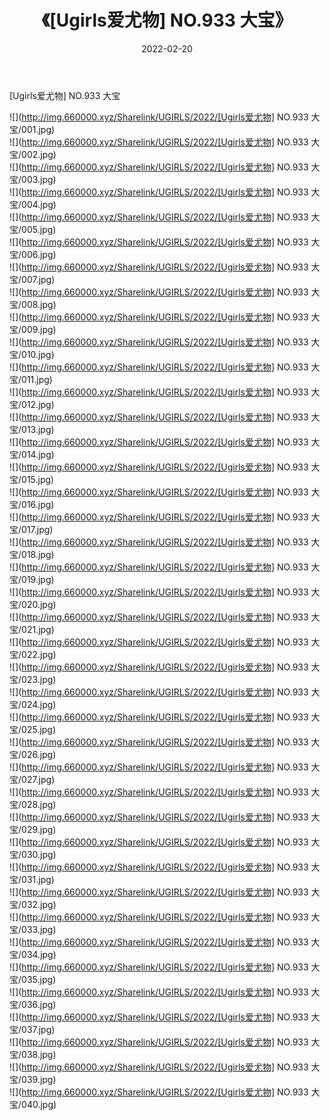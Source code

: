 ﻿---
layout: post
title:  《[Ugirls爱尤物] NO.933 大宝》
date:   2022-02-20
img: http://img.660000.xyz/Sharelink/UGIRLS/2022/[Ugirls爱尤物] NO.933 大宝/000.jpg
categories: [美女, 清纯, 唯美]
---

[Ugirls爱尤物] NO.933 大宝

 ![](http://img.660000.xyz/Sharelink/UGIRLS/2022/[Ugirls爱尤物] NO.933 大宝/001.jpg) <br>![](http://img.660000.xyz/Sharelink/UGIRLS/2022/[Ugirls爱尤物] NO.933 大宝/002.jpg) <br>![](http://img.660000.xyz/Sharelink/UGIRLS/2022/[Ugirls爱尤物] NO.933 大宝/003.jpg) <br>![](http://img.660000.xyz/Sharelink/UGIRLS/2022/[Ugirls爱尤物] NO.933 大宝/004.jpg) <br>![](http://img.660000.xyz/Sharelink/UGIRLS/2022/[Ugirls爱尤物] NO.933 大宝/005.jpg) <br>![](http://img.660000.xyz/Sharelink/UGIRLS/2022/[Ugirls爱尤物] NO.933 大宝/006.jpg) <br>![](http://img.660000.xyz/Sharelink/UGIRLS/2022/[Ugirls爱尤物] NO.933 大宝/007.jpg) <br>![](http://img.660000.xyz/Sharelink/UGIRLS/2022/[Ugirls爱尤物] NO.933 大宝/008.jpg) <br>![](http://img.660000.xyz/Sharelink/UGIRLS/2022/[Ugirls爱尤物] NO.933 大宝/009.jpg) <br>![](http://img.660000.xyz/Sharelink/UGIRLS/2022/[Ugirls爱尤物] NO.933 大宝/010.jpg) <br>![](http://img.660000.xyz/Sharelink/UGIRLS/2022/[Ugirls爱尤物] NO.933 大宝/011.jpg) <br>![](http://img.660000.xyz/Sharelink/UGIRLS/2022/[Ugirls爱尤物] NO.933 大宝/012.jpg) <br>![](http://img.660000.xyz/Sharelink/UGIRLS/2022/[Ugirls爱尤物] NO.933 大宝/013.jpg) <br>![](http://img.660000.xyz/Sharelink/UGIRLS/2022/[Ugirls爱尤物] NO.933 大宝/014.jpg) <br>![](http://img.660000.xyz/Sharelink/UGIRLS/2022/[Ugirls爱尤物] NO.933 大宝/015.jpg) <br>![](http://img.660000.xyz/Sharelink/UGIRLS/2022/[Ugirls爱尤物] NO.933 大宝/016.jpg) <br>![](http://img.660000.xyz/Sharelink/UGIRLS/2022/[Ugirls爱尤物] NO.933 大宝/017.jpg) <br>![](http://img.660000.xyz/Sharelink/UGIRLS/2022/[Ugirls爱尤物] NO.933 大宝/018.jpg) <br>![](http://img.660000.xyz/Sharelink/UGIRLS/2022/[Ugirls爱尤物] NO.933 大宝/019.jpg) <br>![](http://img.660000.xyz/Sharelink/UGIRLS/2022/[Ugirls爱尤物] NO.933 大宝/020.jpg) <br>![](http://img.660000.xyz/Sharelink/UGIRLS/2022/[Ugirls爱尤物] NO.933 大宝/021.jpg) <br>![](http://img.660000.xyz/Sharelink/UGIRLS/2022/[Ugirls爱尤物] NO.933 大宝/022.jpg) <br>![](http://img.660000.xyz/Sharelink/UGIRLS/2022/[Ugirls爱尤物] NO.933 大宝/023.jpg) <br>![](http://img.660000.xyz/Sharelink/UGIRLS/2022/[Ugirls爱尤物] NO.933 大宝/024.jpg) <br>![](http://img.660000.xyz/Sharelink/UGIRLS/2022/[Ugirls爱尤物] NO.933 大宝/025.jpg) <br>![](http://img.660000.xyz/Sharelink/UGIRLS/2022/[Ugirls爱尤物] NO.933 大宝/026.jpg) <br>![](http://img.660000.xyz/Sharelink/UGIRLS/2022/[Ugirls爱尤物] NO.933 大宝/027.jpg) <br>![](http://img.660000.xyz/Sharelink/UGIRLS/2022/[Ugirls爱尤物] NO.933 大宝/028.jpg) <br>![](http://img.660000.xyz/Sharelink/UGIRLS/2022/[Ugirls爱尤物] NO.933 大宝/029.jpg) <br>![](http://img.660000.xyz/Sharelink/UGIRLS/2022/[Ugirls爱尤物] NO.933 大宝/030.jpg) <br>![](http://img.660000.xyz/Sharelink/UGIRLS/2022/[Ugirls爱尤物] NO.933 大宝/031.jpg) <br>![](http://img.660000.xyz/Sharelink/UGIRLS/2022/[Ugirls爱尤物] NO.933 大宝/032.jpg) <br>![](http://img.660000.xyz/Sharelink/UGIRLS/2022/[Ugirls爱尤物] NO.933 大宝/033.jpg) <br>![](http://img.660000.xyz/Sharelink/UGIRLS/2022/[Ugirls爱尤物] NO.933 大宝/034.jpg) <br>![](http://img.660000.xyz/Sharelink/UGIRLS/2022/[Ugirls爱尤物] NO.933 大宝/035.jpg) <br>![](http://img.660000.xyz/Sharelink/UGIRLS/2022/[Ugirls爱尤物] NO.933 大宝/036.jpg) <br>![](http://img.660000.xyz/Sharelink/UGIRLS/2022/[Ugirls爱尤物] NO.933 大宝/037.jpg) <br>![](http://img.660000.xyz/Sharelink/UGIRLS/2022/[Ugirls爱尤物] NO.933 大宝/038.jpg) <br>![](http://img.660000.xyz/Sharelink/UGIRLS/2022/[Ugirls爱尤物] NO.933 大宝/039.jpg) <br>![](http://img.660000.xyz/Sharelink/UGIRLS/2022/[Ugirls爱尤物] NO.933 大宝/040.jpg) <br>